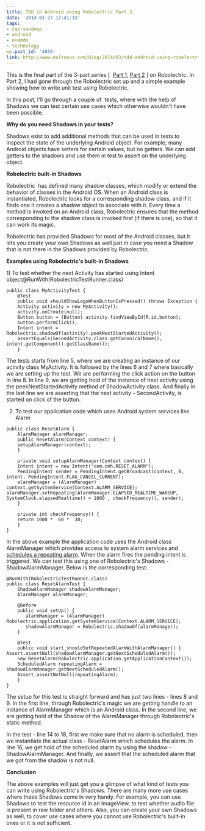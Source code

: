 ```yaml
---
title: TDD in Android using Robolectric Part.3
date: '2014-03-27 17:41:32'
tags:
- cap-sandeep
- android
- onemdm
- technology
wp:post_id: '4656'
link: http://www.multunus.com/blog/2014/03/tdd-android-using-robolectric-part-3/
---
```


This is the final part of the 3-part series [ 
[Part 1](http://www.multunus.com/blog/2014/02/tdd-using-roboelectric/),
[Part 2](http://www.multunus.com/blog/2014/03/tdd-android-robolectric-part-2/) ] on Robolectric. In Part 2, I had gone through the Robolectric set up and a simple example showing how to write unit test using Robolectric.

In this post, I'll go through a couple of  tests, where with the help of Shadows we can test certain use cases which otherwise wouldn't have been possible.


**Why do you need Shadows in your tests?**


Shadows exist to add additional methods that can be used in tests to inspect the state of the underlying Android object. For example, many Android objects have setters for certain values, but no getters. We can add getters to the shadows and use them in test to assert on the underlying object. 


**Robolectric built-in Shadows**

Robolectric  has defined many shadow classes, which modify or extend the behavior of classes in the Android OS. When an Android class is instantiated, Robolectric looks for a corresponding shadow class, and if it finds one it creates a shadow object to associate with it. Every time a method is invoked on an Android class, Robolectric ensures that the method corresponding to the shadow class is invoked first (if there is one), so that it can work its magic.

Robolectric has provided
Shadows for most of the Android classes, but it lets you create your own
Shadows as well just in case you need a Shadow that is not there in the Shadows provided by Robolectric.


**Examples using Robolectric's built-in Shadows**

1) To test whether the next
Activity has started using Intent object@RunWith(RobolectricTestRunner.class)

~~~
public class MyActivityTest {
    @Test
    public void shouldShowLogoWhenButtonIsPressed() throws Exception {
    Activity activity = new MyActivity();
    activity.onCreate(null);
    Button button = (Button) activity.findViewById(R.id.button);
    button.performClick();
    Intent intent = Robolectric.shadowOf(activity).peekNextStartedActivity();
    assertEquals(SecondActivity.class.getCanonicalName(), intent.getComponent().getClassName());
    }

~~~

The tests starts from line 5, where we are creating an instance of our activity class MyActivity. It is followed by the lines 6 and 7 where basically we are setting up the test. We are performing the click action on the button in line 8. In line 9, we are getting hold of the instance of next activity using the peekNextStartedActivity method of ShadowActivity class. And finally in the last line we are asserting that the next activity - SecondActivity, is started on click of the button.

2) To test our application code which uses Android system services like Alarm

~~~
public class ResetAlarm {
    AlarmManager alarmManager;
    public ResetAlarm(Context context) {
    setupAlarmManager(context);
    }

    private void setupAlarmManager(Context context) {
    Intent intent = new Intent("com.cmh.RESET_ALARM");
    PendingIntent sender = PendingIntent.getBroadcast(context, 0, intent, PendingIntent.FLAG_CANCEL_CURRENT);
    alarmManager = (AlarmManager) context.getSystemService(Context.ALARM_SERVICE);
alarmManager.setRepeating(AlarmManager.ELAPSED_REALTIME_WAKEUP, SystemClock.elapsedRealtime() + 1000 , checkFrequency(), sender);
    }

    private int checkFrequency() {
    return 1000 *  60 *  30;
    }
}
~~~


In the above example the application code uses the Android class AlarmManager which provides access to system alarm services and
[schedules a repeating alarm](http://developer.android.com/training/scheduling/alarms.html). When the alarm fires the pending intent is triggered. We can test this using one of Robolectric's
Shadows - ShadowAlarmManager. Below is the corresponding test:

~~~
@RunWith(RobolectricTestRunner.class)
public class ResetAlarmTest {
    ShadowAlarmManager shadowAlarmManager;
    AlarmManager alarmManager;

    @Before
    public void setUp() {
       alarmManager = (AlarmManager) Robolectric.application.getSystemService(Context.ALARM_SERVICE);
       shadowAlarmManager = Robolectric.shadowOf(alarmManager);
    }

    @Test
    public void start_shouldSetRepeatedAlarmWithAlarmManager() {
Assert.assertNull(shadowAlarmManager.getNextScheduledAlarm());
    new ResetAlarm(Robolectric.application.getApplicationContext());
    ScheduledAlarm repeatingAlarm = shadowAlarmManager.getNextScheduledAlarm();
    Assert.assertNotNull(repeatingAlarm);
    }
}

~~~~

The setup for this test is straight forward and has just two lines - lines 8 and 9. In the first line, through Robolectric's magic we are getting handle to an instance of AlarmManager which is an Android class. In the second line, we are getting hold of the Shadow of the AlarmManager through Robolectric's static method.

In the test - line 14 to 18, first we make sure that no alarm is scheduled, then we instantiate the actual class - ResetAlarm which schedules the alarm. In line 16, we get hold of the scheduled alarm by using the shadow - ShadowAlarmManager. And finally, we assert that the scheduled alarm that we got from the shadow is not null.


**Conclusion**

The above examples will just get you a glimpse of what kind of tests you can write using Robolectric's
Shadows. There are many more use cases where these Shadows come in very handy. For example, you can use Shadows to test the resource id in an ImageView, to test whether audio file is present in raw folder and others. Also, you can create your own Shadows as well, to cover use cases where you cannot use Robolectric's built-in ones or it is not sufficient.
